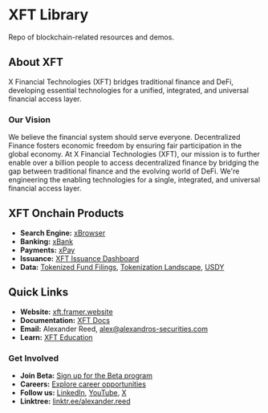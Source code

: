 # XFT Library
Repo of blockchain-related resources and demos. 

## About XFT
X Financial Technologies (XFT) bridges traditional finance and DeFi, developing essential technologies for a unified, integrated, and universal financial access layer.

### Our Vision
We believe the financial system should serve everyone. Decentralized Finance fosters economic freedom by ensuring fair participation in the global economy. At X Financial Technologies (XFT), our mission is to further enable over a billion people to access decentralized finance by bridging the gap between traditional finance and the evolving world of DeFi. We're engineering the enabling technologies for a single, integrated, and universal financial access layer.

## XFT Onchain Products
- **Search Engine:** [xBrowser](https://xchains.w3spaces.com/#gsc.tab=0)
- **Banking:** [xBank](https://xchains.w3spaces.com/pages/xbank.html)
- **Payments:** [xPay](https://payment-two-wheat.vercel.app/)
- **Issuance:** [XFT Issuance Dashboard](https://xissue.replit.app/)
- **Data:** [Tokenized Fund Filings](https://docs.google.com/spreadsheets/d/e/2PACX-1vRW_x1N9xlrxZFpRMKkCOr9ttLcuL-pxSbc9Dw5SCwZK8PumgvjTNhDrxlRVFt2yA/pubhtml), [Tokenization Landscape](https://docs.google.com/spreadsheets/d/e/2PACX-1vTU3hsClJF_dyYuGKRCEd7BXYjosJe8OQIstpMAvF0AU0eUUDcchRI14xkscPQDuw/pubhtml), [USDY](https://xondo.replit.app/)

## Quick Links
- **Website:** [xft.framer.website](https://xft.framer.website/)
- **Documentation:** [XFT Docs](https://xft-docs.gitbook.io/xft-docs)
- **Email:** Alexander Reed, [alex@alexandros-securities.com](mailto:alex@alexandros-securities.com)
- **Learn:** [XFT Education](https://xlearn.replit.app/)

### Get Involved
- **Join Beta:** [Sign up for the Beta program](https://forms.gle/WVjqETCU2rNkadVp8)
- **Careers:** [Explore career opportunities](https://forms.gle/we2Z4VBqruhF3nvd8)
- **Follow us:** [LinkedIn](https://www.linkedin.com/company/xfintech/), [YouTube](https://www.youtube.com/@xft-reed), [X](https://twitter.com/amr_080) 
- **Linktree:** [linktr.ee/alexander.reed](https://linktr.ee/alexander.reed)



